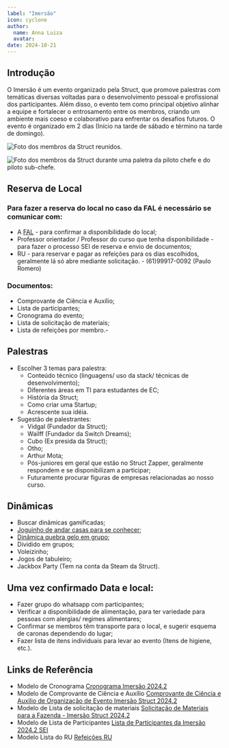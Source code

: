 ```yaml
---
label: "Imersão"
icon: cyclone
author:
  name: Anna Luiza
  avatar: 
date: 2024-10-21
---
```


## Introdução

O Imersão é um evento organizado pela Struct, que promove palestras com temáticas diversas voltadas para o desenvolvimento pessoal e profissional dos participantes. Além disso, o evento tem como principal objetivo alinhar a equipe e fortalecer o entrosamento entre os membros, criando um ambiente mais coeso e colaborativo para enfrentar os desafios futuros. O evento é organizado em 2 dias (Início na tarde de sábado e término na tarde de domingo).


![Foto dos membros da Struct reunidos.](../../assets/pessoas/20240302_214705.jpg)

![Foto dos membros da Struct durante uma paletra da piloto chefe e do piloto sub-chefe.](../../assets/pessoas/20240302_204518.jpg)

## Reserva de Local

### Para fazer a reserva do local no caso da FAL é necessário se comunicar com:

- A [FAL](falunb@unb.br) - para confirmar a disponibilidade do local;
- Professor orientador / Professor do curso que tenha disponibilidade - para fazer o processo SEI de reserva e envio de documentos;
- RU - para reservar e pagar as refeições para os dias escolhidos, geralmente lá só abre mediante solicitação. - (61)99917-0092 (Paulo Romero)

### Documentos:

- Comprovante de Ciência e Auxílio;
- Lista de participantes;
- Cronograma do evento;
- Lista de solicitação de materiais; 
- Lista de refeições por membro.-

## Palestras

- Escolher 3 temas para palestra:
    - Conteúdo técnico (linguagens/ uso da stack/ técnicas de desenvolvimento);
    - Diferentes áreas em TI para estudantes de EC;
    - História da Struct;
    - Como criar uma Startup;
    - Acrescente sua idéia.
- Sugestão de palestrantes:
    - Vidgal (Fundador da Struct);
    - Wailff (Fundador da Switch Dreams);
    - Cubo (Ex presida da Struct);
    - Otho;
    - Arthur Mota;
    - Pós-juniores em geral que estão no Struct Zapper, geralmente respondem e se disponibilizam a participar;
    - Futuramente procurar figuras de empresas relacionadas ao nosso curso.

## Dinâmicas

- Buscar dinâmicas gamificadas;
- [Joguinho de andar casas para se conhecer](https://miro.com/app/board/uXjVOT1vUPE=/);
- [Dinâmica quebra gelo em grupo](https://docs.google.com/document/d/1jyAToLXdlhKH0-Xf4zo4Q1OrEODyAftLDY-sUoG5LSY/edit);
- Dividido em grupos;
- Voleizinho;
- Jogos de tabuleiro;
- Jackbox Party (Tem na conta da Steam da Struct).


## Uma vez confirmado Data e local:
- Fazer grupo do whatsapp com participantes;
- Verificar a disponibilidade de alimentação, para ter variedade para pessoas com alergias/ regimes alimentares;
- Confirmar se membros têm transporte para o local, e sugerir esquema de caronas dependendo do lugar;
- Fazer lista de itens individuais para levar ao evento (Itens de higiene, etc.).

## Links de Referência
- Modelo de Cronograma [Cronograma Imersão 2024.2](https://docs.google.com/document/d/1ysOqlmtin8BAFwizw6nIfnUSbee2TOqDhs2nypO7ve8/edit)
- Modelo de Comprovante de Ciência e Auxílio [Comprovante de Ciência e Auxílio de Organização de Evento Imersão Struct 2024.2](https://docs.google.com/document/d/177spe693f57NckEFgRpveeCFN6_VJcdf3zPu4_Jsy6Y/edit)
- Modelo de Lista de solicitação de materiais [Solicitação de Materiais para a Fazenda - Imersão Struct 2024.2](https://docs.google.com/document/d/1RrQfI3RXjCvDR2MclE5_6pOwbMKFvptDY-2NrABfKhw/edit)
- Modelo de Lista de Participantes [Lista de Participantes da Imersão 2024.2 SEI](https://docs.google.com/document/d/1wYOwaO5Xc9VP1LqV_qnvVS1Lh5nwSnBRW3t2SL_zEgU/edit)
- Modelo Lista do RU [Refeições RU](https://docs.google.com/spreadsheets/d/1X1F3-wpfIJFSzChFINfNaUh6FY6wgfcO0zaTAT4qEUQ/edit?gid=0#gid=0)

